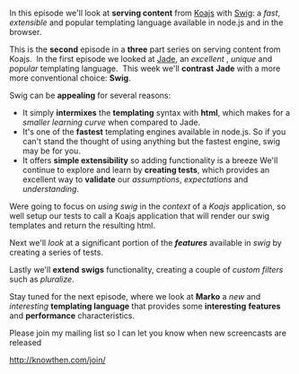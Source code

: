 In this episode we'll look at **serving content** from [Koajs](http://koajs.com/ "koajs") with [Swig](http://paularmstrong.github.io/swig/ "swig"): a _fast_, _extensible_ and popular templating language available in node.js and in the browser.

This is the **second** episode in a **three** part series on serving content from Koajs.  In the first episode we looked at [Jade](http://jade-lang.com/ "Jade"), an _excellent_ , _unique_ and _popular_ templating language.  This week we'll **contrast** **Jade** with a more more conventional choice: **Swig**.

Swig can be **appealing** for several reasons:

*   It simply **intermixes** the **templating** syntax with **html**, which makes for a _smaller_ _learning curve_ when compared to Jade.
*   It's one of the **fastest** templating engines available in node.js. So if you can't stand the thought of using anything but the fastest engine, swig may be for you.
*   It offers **simple extensibility** so adding functionality is a breeze
We'll continue to explore and learn by **creating tests**, which provides an excellent way to **validate** our _assumptions_, _expectations_ and _understanding_.

Were going to focus on _using_ _swig_ in the _context_ of a _Koajs_ application, so well setup our tests to call a Koajs application that will render our swig templates and return the resulting html.

Next we'll _look_ at a significant portion of the **_features_** available in _swig_ by creating a series of tests.

Lastly we'll **extend** **swigs** functionality, creating a couple of _custom_ _filters_ such as _pluralize_.

Stay tuned for the next episode, where we look at **Marko** a _new_ and _interesting_ **templating language** that provides some **interesting** **features** and **performance** characteristics.

Please join my mailing list so I can let you know when new screencasts are released 

http://knowthen.com/join/